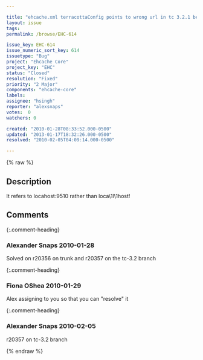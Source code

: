```yaml
---

title: "ehcache.xml terracottaConfig points to wrong url in tc 3.2.1 beta"
layout: issue
tags: 
permalink: /browse/EHC-614

issue_key: EHC-614
issue_numeric_sort_key: 614
issuetype: "Bug"
project: "Ehcache Core"
project_key: "EHC"
status: "Closed"
resolution: "Fixed"
priority: "2 Major"
components: "ehcache-core"
labels: 
assignee: "hsingh"
reporter: "alexsnaps"
votes:  0
watchers: 0

created: "2010-01-28T08:33:52.000-0500"
updated: "2013-01-17T18:32:26.000-0500"
resolved: "2010-02-05T04:09:14.000-0500"

---
```




{% raw %}



## Description

<div markdown="1" class="description">

It refers to locahost:9510 rather than loca\1l\1host!

</div>

## Comments


{:.comment-heading}
### **Alexander Snaps** <span class="date">2010-01-28</span>

<div markdown="1" class="comment">

Solved on r20356 on trunk
and r20357 on the tc-3.2 branch

</div>


{:.comment-heading}
### **Fiona OShea** <span class="date">2010-01-29</span>

<div markdown="1" class="comment">

Alex assigning to you so that you can "resolve" it

</div>


{:.comment-heading}
### **Alexander Snaps** <span class="date">2010-02-05</span>

<div markdown="1" class="comment">

r20357 on tc-3.2 branch

</div>



{% endraw %}
